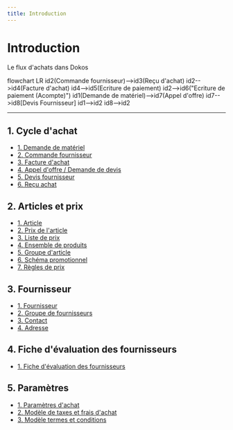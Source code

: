 ```yaml
---
title: Introduction
---
```


# Introduction

Le flux d'achats dans Dokos

<mermaid>
flowchart LR
  id2(Commande fournisseur)-->id3(Reçu d'achat)
  id2-->id4(Facture d'achat)
  id4-->id5(Ecriture de paiement)
  id2-->id6("Ecriture de paiement (Acompte)")
  id1(Demande de matériel)-->id7(Appel d'offre)
  id7-->id8[Devis Fournisseur]
  id1-->id2
  id8-->id2
</mermaid>
 
---

## 1. Cycle d'achat

- [1. Demande de matériel](/stocks/demande-materiel)
- [2. Commande fournisseur](/fr/buying/purchase-order)
- [3. Facture d'achat](/fr/buying/purchase-invoice)
- [4. Appel d'offre / Demande de devis](/fr/buying/request-for-quotation)
- [5. Devis fournisseur](/fr/buying/supplier-quotation)
- [6. Reçu achat](/fr/buying/purchase-receipt)

## 2. Articles et prix

- [1. Article](/fr/stocks/item)
- [2. Prix de l'article](/fr/stocks/item-price)
- [3. Liste de prix](/fr/stocks/price-list)
- [4. Ensemble de produits](/fr/stocks/product-bundle)
- [5. Groupe d'article](/fr/stocks/item-group)
- [6. Schéma promotionnel](/fr/stocks/promotional-scheme)
- [7. Règles de prix](/fr/stocks/price-rules)


## 3. Fournisseur

- [1. Fournisseur ](/dokos/achats/master-data)
- [2. Groupe de fournisseurs](/dokos/achats/master-data#les-groupes-de-fournisseurs)
- [3. Contact](/fr/crm/contact)
- [4. Adresse](/fr/crm/address)

## 4. Fiche d'évaluation des fournisseurs

- [1. Fiche d'évaluation des fournisseurs](/fr/buying/supplier-scorecard)

## 5. Paramètres

- [1. Paramètres d'achat](/fr/buying/buying-settings)
- [2. Modèle de taxes et frais d'achat](/fr/buying/purchase-taxes-and-charges-template)
- [3. Modèle termes et conditions](/fr/settings/terms-and-conditions)